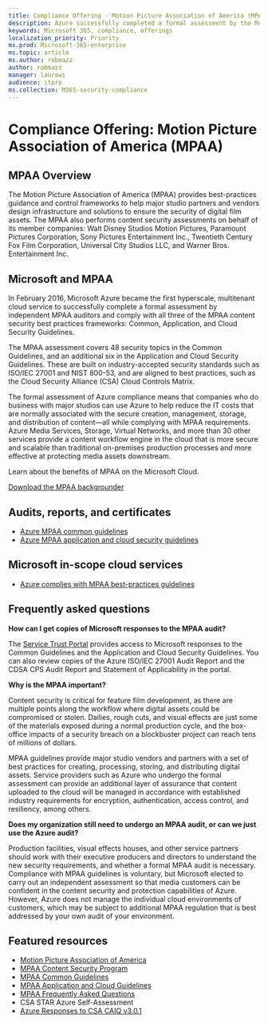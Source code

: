 ```yaml
---
title: Compliance Offering - Motion Picture Association of America (MPAA)
description: Azure successfully completed a formal assessment by the Motion Picture Association of America.
keywords: Microsoft 365, compliance, offerings
localization_priority: Priority
ms.prod: Microsoft-365-enterprise
ms.topic: article
ms.author: robmazz
author: robmazz
manager: laurawi
audience: itpro
ms.collection: M365-security-compliance
---
```


# Compliance Offering: Motion Picture Association of America (MPAA)

## MPAA Overview

The Motion Picture Association of America (MPAA) provides best-practices guidance and control frameworks to help major studio partners and vendors design infrastructure and solutions to ensure the security of digital film assets. The MPAA also performs content security assessments on behalf of its member companies: Walt Disney Studios Motion Pictures, Paramount Pictures Corporation, Sony Pictures Entertainment Inc., Twentieth Century Fox Film Corporation, Universal City Studios LLC, and Warner Bros. Entertainment Inc.

## Microsoft and MPAA

In February 2016, Microsoft Azure became the first hyperscale, multitenant cloud service to successfully complete a formal assessment by independent MPAA auditors and comply with all three of the MPAA content security best practices frameworks: Common, Application, and Cloud Security Guidelines.

The MPAA assessment covers 48 security topics in the Common Guidelines, and an additional six in the Application and Cloud Security Guidelines. These are built on industry-accepted security standards such as ISO/IEC 27001 and NIST 800-53, and are aligned to best practices, such as the Cloud Security Alliance (CSA) Cloud Controls Matrix.

The formal assessment of Azure compliance means that companies who do business with major studios can use Azure to help reduce the IT costs that are normally associated with the secure creation, management, storage, and distribution of content—all while complying with MPAA requirements. Azure Media Services, Storage, Virtual Networks, and more than 30 other services provide a content workflow engine in the cloud that is more secure and scalable than traditional on-premises production processes and more effective at protecting media assets downstream.

Learn about the benefits of MPAA on the Microsoft Cloud.

[Download the MPAA backgrounder](https://aka.ms/mpaa-backgrounder)

## Audits, reports, and certificates

- [Azure MPAA common guidelines](https://aka.ms/AzureMPAACommonGuidelines)
- [Azure MPAA application and cloud security guidelines](https://aka.ms/AzureMPAAApplicationandCloudSecurityGuidelines)

## Microsoft in-scope cloud services

- [Azure complies with MPAA best-practices guidelines](https://aka.ms/AzureCompliance)

## Frequently asked questions

**How can I get copies of Microsoft responses to the MPAA audit?**

The [Service Trust Portal](http://aka.ms/stphelp) provides access to Microsoft responses to the Common Guidelines and the Application and Cloud Security Guidelines. You can also review copies of the Azure ISO/IEC 27001 Audit Report and the CDSA CPS Audit Report and Statement of Applicability in the portal.

**Why is the MPAA important?**

Content security is critical for feature film development, as there are multiple points along the workflow where digital assets could be compromised or stolen. Dailies, rough cuts, and visual effects are just some of the materials exposed during a normal production cycle, and the box-office impacts of a security breach on a blockbuster project can reach tens of millions of dollars.

MPAA guidelines provide major studio vendors and partners with a set of best practices for creating, processing, storing, and distributing digital assets. Service providers such as Azure who undergo the formal assessment can provide an additional layer of assurance that content uploaded to the cloud will be managed in accordance with established industry requirements for encryption, authentication, access control, and resiliency, among others.

**Does my organization still need to undergo an MPAA audit, or can we just use the Azure audit?**

Production facilities, visual effects houses, and other service partners should work with their executive producers and directors to understand the new security requirements, and whether a formal MPAA audit is necessary. Compliance with MPAA guidelines is voluntary, but Microsoft elected to carry out an independent assessment so that media customers can be confident in the content security and protection capabilities of Azure. However, Azure does not manage the individual cloud environments of customers, which may be subject to additional MPAA regulation that is best addressed by your own audit of your environment.

## Featured resources

- [Motion Picture Association of America](http://www.mpaa.org/)
- [MPAA Content Security Program](http://www.mpaa.org/content-security-program/)
- [MPAA Common Guidelines](http://www.mpaa.org/wp-content/uploads/2015/11/MPAA-Best-Practices-Common-Guidelines_V3_0_2015_04_02_FINAL-r7.pdf)
- [MPAA Application and Cloud Guidelines](http://www.mpaa.org/wp-content/uploads/2015/12/MPAA-Best-Practices-App-and-Cloud_V1-0-20150507-RELEASE-CANDIDATE-6.docx)
- [MPAA Frequently Asked Questions](http://www.mpaa.org/content-security-program/#15)
- CSA STAR Azure Self-Assessment
- [Azure Responses to CSA CAIQ v3.0.1](https://gallery.technet.microsoft.com/Azure-Responses-to-CSA-46034a11)
